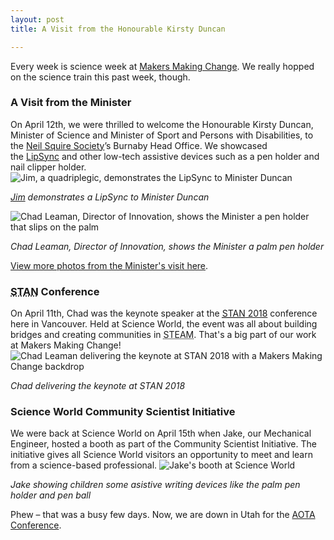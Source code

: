 ```yaml
---
layout: post
title: A Visit from the Honourable Kirsty Duncan

---
```

Every week is science week at <a href="http://www.makersmakingchange.com" target="_blank" rel="noopener">Makers Making Change</a>. We really hopped on the science train this past week, though.
<h3>A Visit from the Minister</h3>
On April 12th, we were thrilled to welcome the Honourable Kirsty Duncan, Minister of Science and Minister of Sport and Persons with Disabilities, to the <a title="Visit the Neil Squire Society website" href="http://www.neilsquire.ca/" rel="noopener">Neil Squire Society</a>’s Burnaby Head Office. We showcased the <a title="Learn more about the LipSync" href="https://www.thingiverse.com/thing:2800937" target="_blank" rel="noopener">LipSync</a> and other low-tech assistive devices such as a pen holder and nail clipper holder.

<img class="wp-image-15586" title="Jim, a quadriplegic, demonstrates the LipSync to Minister Duncan" src="http://www.neilsquire.ca/wp-content/uploads/2018/04/April-2018-Minister-Kirsty-Duncan-Visit-to-NSS-4-1024x768.jpg" alt="Jim, a quadriplegic, demonstrates the LipSync to Minister Duncan"/>

<em><a title="Jim has worked with us before at the Access Makeathon; read more" href="https://www.facebook.com/neilsquiresoc/posts/10154993911985859" target="_blank" rel="noopener">Jim</a> demonstrates a LipSync to Minister Duncan</em>

<img class="wp-image-15587" title="Chad Leaman, Director of Innovation, shows the Minister a pen holder that slips on the palm" src="http://www.neilsquire.ca/wp-content/uploads/2018/04/April-2018-Minister-Kirsty-Duncan-Visit-to-NSS-5-1024x768.jpg" alt="Chad Leaman, Director of Innovation, shows the Minister a pen holder that slips on the palm" />

<em> Chad Leaman, Director of Innovation, shows the Minister a palm pen holder</em>

<a title="Read more about the Minister's visit" href="http://www.neilsquire.ca/latest-news/honourable-kirsty-duncan-neil-squire-society/" rel="noopener">View more photos from the Minister's visit here</a>.
<h3><abbr title="Science and Technology Awareness Network">STAN</abbr> Conference</h3>
On April 11th, Chad was the keynote speaker at the <a title="Visit the STAN Website" href="http://www.stanrsst.ca/stan-conference" target="_blank" rel="noopener"><abbr title="Science and Technology Awareness Network">STAN</abbr> 2018</a> conference here in Vancouver. Held at Science World, the event was all about building bridges and creating communities in <abbr title="Science, Technology, Engineering, Art, Mathematics">STEAM</abbr>. That's a big part of our work at Makers Making Change!

<img class="aligncenter size-full wp-image-15597" title="Chad Leaman delivering the keynote at STAN 2018" src="http://www.neilsquire.ca/wp-content/uploads/2018/04/STAN.jpg" alt="Chad Leaman delivering the keynote at STAN 2018 with a Makers Making Change backdrop" />

<em>Chad delivering the keynote at STAN 2018</em>
<h3>Science World Community Scientist Initiative</h3>
We were back at Science World on April 15th when Jake, our Mechanical Engineer, hosted a booth as part of the Community Scientist Initiative. The initiative gives all Science World visitors an opportunity to meet and learn from a science-based professional.

<img class="aligncenter size-full wp-image-15598" title="Jake's booth at Science World" src="http://www.neilsquire.ca/wp-content/uploads/2018/04/Jake.jpg" alt="Jake's booth at Science World" />

<em>Jake showing children some asistive writing devices like the palm pen holder and pen ball</em>

Phew – that was a busy few days. Now, we are down in Utah for the <a title="Read more about the conference" href="http://www.neilsquire.ca/latest-news/technology-news/lipsync-update-2018-aota-annual-conference/" rel="noopener">AOTA Conference</a>.
